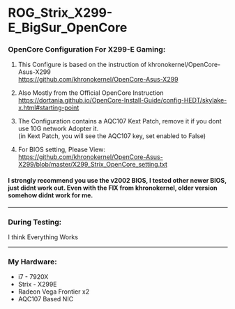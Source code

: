 # ROG_Strix_X299-E_BigSur_OpenCore
<h3>OpenCore Configuration For X299-E Gaming:</h3>

1. This Configure is based on the instruction of khronokernel/OpenCore-Asus-X299</br>
https://github.com/khronokernel/OpenCore-Asus-X299


2. Also Mostly from the Official OpenCore Instruction</br>
https://dortania.github.io/OpenCore-Install-Guide/config-HEDT/skylake-x.html#starting-point


3. The Configuration contains a AQC107 Kext Patch, remove it if you dont use 10G network Adopter it.</br>
(in Kext Patch, you will see the AQC107 key, set enabled to False)


4. For BIOS setting, Please View:</br>
https://github.com/khronokernel/OpenCore-Asus-X299/blob/master/X299_Strix_OpenCore_setting.txt</br>
<h4>I strongly recommend you use the v2002 BIOS, I tested other newer BIOS, just didnt work out.
Even with the FIX from khronokernel, older version somehow didnt work for me.</h4>

<hr>
<h3>During Testing:</h3>

I think Everything Works
<hr>

<h3>My Hardware:</h3>

* i7 - 7920X
* Strix - X299E
* Radeon Vega Frontier x2
* AQC107 Based NIC
